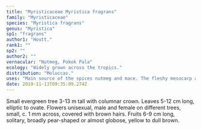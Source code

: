 ```yaml
---
title: "Myristicaceae Myristica fragrans"
family: "Myristicaceae"
species: "Myristica fragrans"
genus: "Myristica"
sp1: "fragrans"
author1: "Houtt."
rank1: ""
sp2: ""
author2: ""
vernacular: "Nutmeg, Pokok Pala"
ecology: "Widely grown across the tropics."
distribution: "Moluccas."
uses: "Main source of the spices nutmeg and mace. The fleshy mesocarp are sometimes pickled in sugar and eaten."
date: 2019-11-13T09:35:09.274Z
---
```

Small evergreen tree 3-13 m tall with columnar crown. Leaves 5-12 cm long, elliptic to ovate. Flowers unisexual, male and female on different trees, small, c. 1 mm across, covered with brown hairs. Fruits 6-9 cm long, solitary, broadly pear-shaped or almost globose, yellow to dull brown.